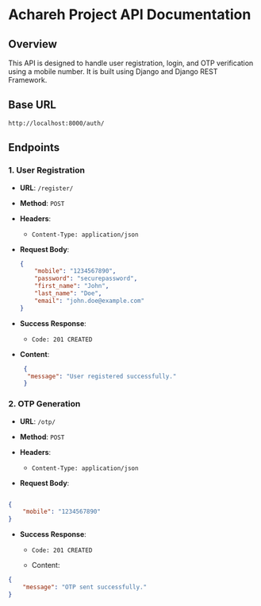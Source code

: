 # Achareh Project API Documentation

## Overview

This API is designed to handle user registration, login, and OTP verification using a mobile number. It is built using Django and Django REST Framework.

## Base URL

`http://localhost:8000/auth/`

## Endpoints

### 1. User Registration

- **URL**: `/register/`
- **Method**: `POST`
- **Headers**: 
  - `Content-Type: application/json`
- **Request Body**:

  ```json
  {
      "mobile": "1234567890",
      "password": "securepassword",
      "first_name": "John",
      "last_name": "Doe",
      "email": "john.doe@example.com"
  }
- **Success Response**:
  - `Code: 201 CREATED`

- **Content**:
  ```json
   {
    "message": "User registered successfully."
   }
  ```

### 2. OTP Generation
- **URL**: `/otp/`

- **Method**: `POST`

- **Headers**:

  - `Content-Type: application/json`
- **Request Body**:

```json

{
    "mobile": "1234567890"
}
```
- **Success Response**:

  - `Code: 201 CREATED`

  - Content:

```json
{
    "message": "OTP sent successfully."
}
```